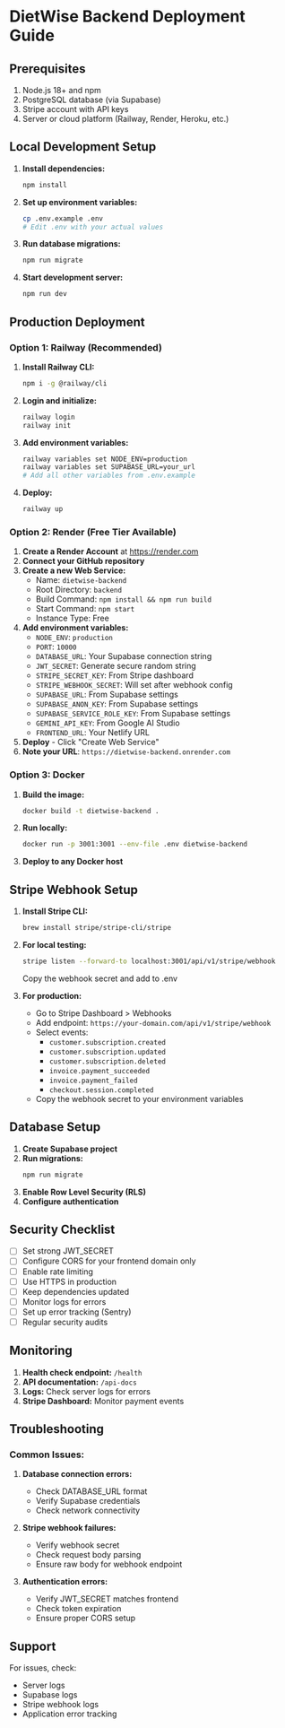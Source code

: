# DietWise Backend Deployment Guide

## Prerequisites

1. Node.js 18+ and npm
2. PostgreSQL database (via Supabase)
3. Stripe account with API keys
4. Server or cloud platform (Railway, Render, Heroku, etc.)

## Local Development Setup

1. **Install dependencies:**
   ```bash
   npm install
   ```

2. **Set up environment variables:**
   ```bash
   cp .env.example .env
   # Edit .env with your actual values
   ```

3. **Run database migrations:**
   ```bash
   npm run migrate
   ```

4. **Start development server:**
   ```bash
   npm run dev
   ```

## Production Deployment

### Option 1: Railway (Recommended)

1. **Install Railway CLI:**
   ```bash
   npm i -g @railway/cli
   ```

2. **Login and initialize:**
   ```bash
   railway login
   railway init
   ```

3. **Add environment variables:**
   ```bash
   railway variables set NODE_ENV=production
   railway variables set SUPABASE_URL=your_url
   # Add all other variables from .env.example
   ```

4. **Deploy:**
   ```bash
   railway up
   ```

### Option 2: Render (Free Tier Available)

1. **Create a Render Account** at https://render.com
2. **Connect your GitHub repository**
3. **Create a new Web Service:**
   - Name: `dietwise-backend`
   - Root Directory: `backend`
   - Build Command: `npm install && npm run build`
   - Start Command: `npm start`
   - Instance Type: Free
4. **Add environment variables:**
   - `NODE_ENV`: `production`
   - `PORT`: `10000`
   - `DATABASE_URL`: Your Supabase connection string
   - `JWT_SECRET`: Generate secure random string
   - `STRIPE_SECRET_KEY`: From Stripe dashboard
   - `STRIPE_WEBHOOK_SECRET`: Will set after webhook config
   - `SUPABASE_URL`: From Supabase settings
   - `SUPABASE_ANON_KEY`: From Supabase settings
   - `SUPABASE_SERVICE_ROLE_KEY`: From Supabase settings
   - `GEMINI_API_KEY`: From Google AI Studio
   - `FRONTEND_URL`: Your Netlify URL
5. **Deploy** - Click "Create Web Service"
6. **Note your URL**: `https://dietwise-backend.onrender.com`

### Option 3: Docker

1. **Build the image:**
   ```bash
   docker build -t dietwise-backend .
   ```

2. **Run locally:**
   ```bash
   docker run -p 3001:3001 --env-file .env dietwise-backend
   ```

3. **Deploy to any Docker host**

## Stripe Webhook Setup

1. **Install Stripe CLI:**
   ```bash
   brew install stripe/stripe-cli/stripe
   ```

2. **For local testing:**
   ```bash
   stripe listen --forward-to localhost:3001/api/v1/stripe/webhook
   ```
   Copy the webhook secret and add to .env

3. **For production:**
   - Go to Stripe Dashboard > Webhooks
   - Add endpoint: `https://your-domain.com/api/v1/stripe/webhook`
   - Select events:
     - `customer.subscription.created`
     - `customer.subscription.updated`
     - `customer.subscription.deleted`
     - `invoice.payment_succeeded`
     - `invoice.payment_failed`
     - `checkout.session.completed`
   - Copy the webhook secret to your environment variables

## Database Setup

1. **Create Supabase project**
2. **Run migrations:**
   ```bash
   npm run migrate
   ```
3. **Enable Row Level Security (RLS)**
4. **Configure authentication**

## Security Checklist

- [ ] Set strong JWT_SECRET
- [ ] Configure CORS for your frontend domain only
- [ ] Enable rate limiting
- [ ] Use HTTPS in production
- [ ] Keep dependencies updated
- [ ] Monitor logs for errors
- [ ] Set up error tracking (Sentry)
- [ ] Regular security audits

## Monitoring

1. **Health check endpoint:** `/health`
2. **API documentation:** `/api-docs`
3. **Logs:** Check server logs for errors
4. **Stripe Dashboard:** Monitor payment events

## Troubleshooting

### Common Issues:

1. **Database connection errors:**
   - Check DATABASE_URL format
   - Verify Supabase credentials
   - Check network connectivity

2. **Stripe webhook failures:**
   - Verify webhook secret
   - Check request body parsing
   - Ensure raw body for webhook endpoint

3. **Authentication errors:**
   - Verify JWT_SECRET matches frontend
   - Check token expiration
   - Ensure proper CORS setup

## Support

For issues, check:
- Server logs
- Supabase logs
- Stripe webhook logs
- Application error tracking